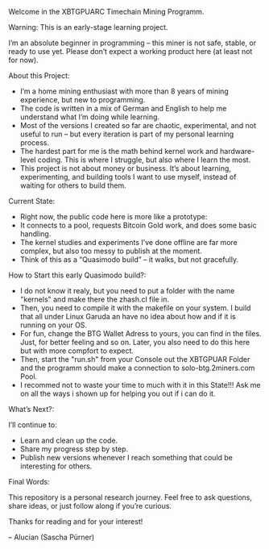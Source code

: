Welcome in the XBTGPUARC Timechain Mining Programm. 

Warning: This is an early-stage learning project.

I’m an absolute beginner in programming – this miner is not safe, stable, or ready to use yet. Please don’t expect a working product here (at least not for now).

About this Project:

* I’m a home mining enthusiast with more than 8 years of mining experience, but new to programming.
* The code is written in a mix of German and English to help me understand what I’m doing while learning.
* Most of the versions I created so far are chaotic, experimental, and not useful to run – but every iteration is part of my personal learning process.
* The hardest part for me is the math behind kernel work and hardware-level coding. This is where I struggle, but also where I learn the most.
* This project is not about money or business. It’s about learning, experimenting, and building tools I want to use myself, instead of waiting for others to build them.


Current State:

* Right now, the public code here is more like a prototype:
* It connects to a pool, requests Bitcoin Gold work, and does some basic handling.
* The kernel studies and experiments I’ve done offline are far more complex, but also too messy to publish at the moment.
* Think of this as a “Quasimodo build” – it walks, but not gracefully.

How to Start this early Quasimodo build?:
* I do not know it realy, but you need to put a folder with the name "kernels" and make there the zhash.cl file in.
* Then, you need to compile it with the makefile on your system. I build that all under Linux Garuda an have no idea about how and if it is running on your OS.
* For fun, change the BTG Wallet Adress to yours, you can find in the files. Just, for better feeling and so on. Later, you also need to do this here but with more compfort to expect.
* Then, start the "run.sh" from your Console out the XBTGPUAR Folder and the programm should make a connection to solo-btg.2miners.com Pool.
* I recommed not to waste your time to much with it in this State!!! Ask me on all the ways i shown up for helping you out if i can do it.

What’s Next?:

I’ll continue to:
* Learn and clean up the code.
* Share my progress step by step.
* Publish new versions whenever I reach something that could be interesting for others.

Final Words:

This repository is a personal research journey.
Feel free to ask questions, share ideas, or just follow along if you’re curious.

Thanks for reading and for your interest! 

– Alucian (Sascha Pürner)


